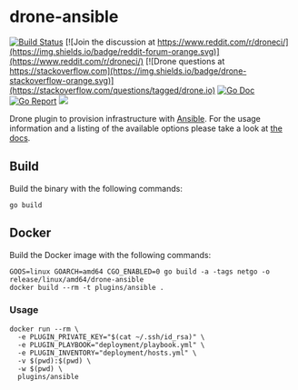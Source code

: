 # drone-ansible

[![Build Status](http://beta.drone.io/api/badges/drone-plugins/drone-ansible/status.svg)](http://beta.drone.io/drone-plugins/drone-ansible)
[![Join the discussion at https://www.reddit.com/r/droneci/](https://img.shields.io/badge/reddit-forum-orange.svg)](https://www.reddit.com/r/droneci/)
[![Drone questions at https://stackoverflow.com](https://img.shields.io/badge/drone-stackoverflow-orange.svg)](https://stackoverflow.com/questions/tagged/drone.io)
[![Go Doc](https://godoc.org/github.com/drone-plugins/drone-ansible?status.svg)](http://godoc.org/github.com/drone-plugins/drone-ansible)
[![Go Report](https://goreportcard.com/badge/github.com/drone-plugins/drone-ansible)](https://goreportcard.com/report/github.com/drone-plugins/drone-ansible)
[![](https://images.microbadger.com/badges/image/plugins/ansible.svg)](https://microbadger.com/images/plugins/ansible "Get your own image badge on microbadger.com")

Drone plugin to provision infrastructure with [Ansible](https://www.ansible.com/). For the usage information and a listing of the available options please take a look at [the docs](http://plugins.drone.io/drone-plugins/drone-ansible/).

## Build

Build the binary with the following commands:

```
go build
```

## Docker

Build the Docker image with the following commands:

```
GOOS=linux GOARCH=amd64 CGO_ENABLED=0 go build -a -tags netgo -o release/linux/amd64/drone-ansible
docker build --rm -t plugins/ansible .
```

### Usage

```
docker run --rm \
  -e PLUGIN_PRIVATE_KEY="$(cat ~/.ssh/id_rsa)" \
  -e PLUGIN_PLAYBOOK="deployment/playbook.yml" \
  -e PLUGIN_INVENTORY="deployment/hosts.yml" \
  -v $(pwd):$(pwd) \
  -w $(pwd) \
  plugins/ansible
```
